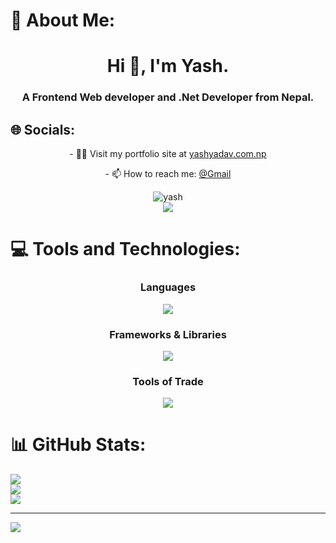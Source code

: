 # 💫 About Me:
<h1 align="center" >Hi 👋, I'm Yash.</h1>
<h3 align="center">A Frontend Web developer and .Net Developer from Nepal.</h3>


## 🌐 Socials:

<p align="center">- 👨‍💻 Visit my portfolio site at <a href="https://www.yashyadav.com.np/" target="blank">yashyadav.com.np</a> </p>
<p align="center">- 📫 How to reach me: <a href="mailto:yashsnab0@gmail.com">@Gmail</a> </p>


<div align="center">
<img src="https://komarev.com/ghpvc/?username=Yash-Yadav-0&label=Profile%20views&color=0e75b6&style=flat" alt="yash" /><br>
 <a href="https://www.linkedin.com/in/yashyadav0/" target="_blank">
    <img src="https://skillicons.dev/icons?i=linkedin" />
  </a>
</div>

# 💻 Tools and Technologies:
<div align="center">
<h3>Languages</h3>
  <a href="https://skillicons.dev">
    <img src="https://skillicons.dev/icons?i=cs,c,cpp,js,py,html,css,sass&perline=4" />
  </a>
<h3>Frameworks & Libraries</h3>
  <a href="https://skillicons.dev">
    <img src="https://skillicons.dev/icons?i=dotnet,react,nextjs,django,nodejs,bootstrap,materialui,vite,redux,firebase,redis,sqlite,postgres,rabbitmq,&perline=6" />
  </a>  
<h3>Tools of Trade </h3>
  <a href="https://skillicons.dev">
    <img src="https://skillicons.dev/icons?i=nginx,npm,yarn,docker,githubactions,kubernetes,aws,azure,postman,git,gitlab,visualstudio,vscode&perline=5" />
  </a>
</div>


# 📊 GitHub Stats:
![](https://github-readme-stats.vercel.app/api?username=Yash-Yadav-0&theme=dark&hide_border=false&include_all_commits=false&count_private=false)<br/>
![](https://github-readme-streak-stats.herokuapp.com/?user=Yash-Yadav-0&theme=dark&hide_border=false)<br/>
![](https://github-readme-stats.vercel.app/api/top-langs/?username=Yash-Yadav-0&theme=dark&hide_border=false&include_all_commits=false&count_private=false&layout=compact)

---
[![](https://visitcount.itsvg.in/api?id=Yash-Yadav-0&icon=1&color=6)](https://visitcount.itsvg.in)

<!-- Proudly created with GPRM ( https://gprm.itsvg.in ) -->
